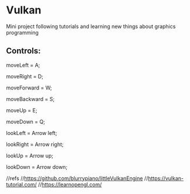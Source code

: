 # Vulkan

Mini project following tutorials and learning new things about graphics programming

## Controls:

moveLeft = A;

moveRight = D;

moveForward = W;

moveBackward = S;

moveUp = E;

moveDown = Q;

lookLeft = Arrow left;

lookRight = Arrow right;

lookUp = Arrow up;

lookDown = Arrow down;


//refs
//https://github.com/blurrypiano/littleVulkanEngine
//https://vulkan-tutorial.com/
//https://learnopengl.com/
